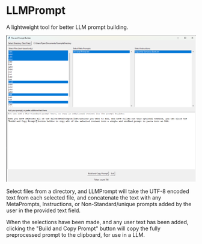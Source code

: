 # LLMPrompt
A lightweight tool for better LLM prompt building.

![LLMPrompt](LLMPrompt.png)

Select files from a directory, and LLMPrompt will take the UTF-8 encoded text from each selected file, and concatenate the text with any MetaPrompts, Instructions, or Non-Standard/unique prompts added by the user in the provided text field.

When the selections have been made, and any user text has been added, clicking the "Build and Copy Prompt" button will copy the fully preprocessed prompt to the clipboard, for use in a LLM.  